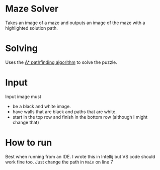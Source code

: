 # Maze Solver

Takes an image of a maze and outputs an image of the maze with a highlighted solution path.

# Solving

Uses the [A* pathfinding algorithm](https://en.wikipedia.org/wiki/A*_search_algorithm) to solve the puzzle.

# Input

Input image must

- be a black and white image.
- have walls that are black and paths that are white.
- start in the top row and finish in the bottom row (although I might change that)

# How to run
Best when running from an IDE. I wrote this in Intellij but VS code should work 
fine too. Just change the path in `Main` on line 7
